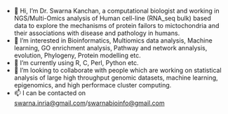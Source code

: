 - 👋 Hi, I’m Dr. Swarna Kanchan, a computational biologist and working in NGS/Multi-Omics analysis of Human cell-line (RNA_seq bulk) based data to explore the mechanisms of protein failors to mictochondria and their associations with disease and pathology in humans. 
- 👀 I’m interested in Bioinformatics, Multiomics data analysis, Machine learning, GO enrichment analysis, Pathway and network annalysis, evolution, Phylogeny, Protein modelling etc.
- 🌱 I’m currently using R, C, Perl, Python etc.
- 💞️ I’m looking to collaborate with people which are working on statistical analysis of large high throughput genomic datasets, machine learning, epigenomics, and high performace cluster computing.
- 📫 I can be  contacted on swarna.inria@gmail.com/swarnabioinfo@gmail.com

<!---
swarnakanchan/swarnakanchan is a ✨ special ✨ repository because its `README.md` (this file) appears on your GitHub profile.
You can click the Preview link to take a look at your changes.
--->
